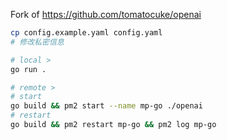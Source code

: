 Fork of https://github.com/tomatocuke/openai

```sh
cp config.example.yaml config.yaml
# 修改私密信息

# local >
go run .

# remote >
# start
go build && pm2 start --name mp-go ./openai
# restart
go build && pm2 restart mp-go && pm2 log mp-go
```
